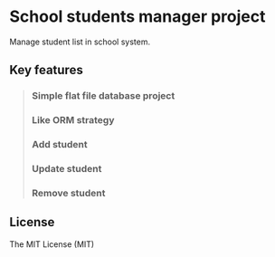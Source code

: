 # School students manager project

Manage student list in school system.

## Key features

> ### Simple flat file database project
>
> ### Like ORM strategy
>
> ### Add student
>
> ### Update student
>
> ### Remove student

## License

The MIT License (MIT)
